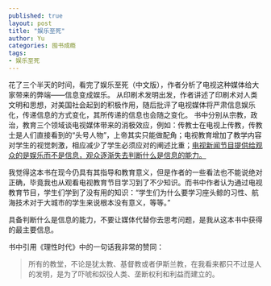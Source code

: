 ```yaml
---
published: true
layout: post
title: "娱乐至死"
author: Yu
categories: 囤书成瘾 
tags:
- 娱乐至死
---
```


花了三个半天的时间，看完了娱乐至死（中文版），作者分析了电视这种媒体给大家带来的弊端——信息变成娱乐。
从印刷术发明出发，作者讲述了印刷术对人类文明和思想，对美国社会起到的积极作用，随后批评了电视媒体将严肃信息娱乐化，传递信息的方式变化，其所传递的信息也会随之变化。
书中分别从宗教，政治，教育三个领域谈电视媒体带来的消极效应，例如：传教士在电视上传教，传教士是人们直接看到的<q>头号人物</q>，上帝其实只能做配角；电视教育增加了教学内容对学生的视觉刺激，相应减少了学生必须应对的阐述比重；<u>电视新闻节目提供给观众的是娱乐而不是信息，观众逐渐失去判断什么是信息的能力。</u>

我觉得这本书在现今仍具有其指导和教育意义，但是作者的一些看法也不能说绝对正确，毕竟我也从观看电视教育节目学习到了不少知识。而书中作者认为通过电视教育节目，学生们学到了没有用的知识：<q>学生们为什么要学习座头鲸的习性、航海技术对于大城市的学生来说根本没有意义，等等。</q> 

具备判断什么是信息的能力，不要让媒体代替你去思考问题，是我从这本书中获得的最主要信息。


书中引用《理性时代》中的一句话我非常的赞同：

> 所有的教堂，不论是犹太教、基督教或者伊斯兰教，在我看来都只不过是人的发明，是为了吓唬和奴役人类、垄断权利和利益而建立的。


